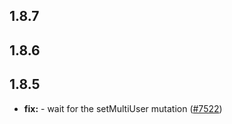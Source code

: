## 1.8.7



## 1.8.6



## 1.8.5

* **fix:**  - wait for the setMultiUser mutation ([#7522](https://github.com/AzzappApp/azzapp/pull/7522))